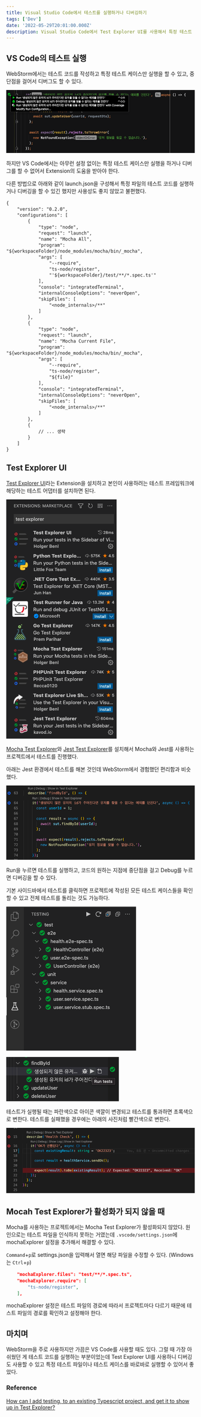 ```yaml
---
title: Visual Studio Code에서 테스트를 실행하거나 디버깅하기
tags: ['Dev']
date: '2022-05-29T20:01:00.000Z'
description: Visual Studio Code에서 Test Explorer UI를 사용해서 특정 테스트 케이스를 실행하거나 전체 테스트를 실행하고 디버그도 할 수 있는 방법을 알아봅니다.
---
```


## VS Code의 테스트 실행

WebStorm에서는 테스트 코드를 작성하고 특정 테스트 케이스만 실행을 할 수 있고, 중단점을 걸어서 디버그도 할 수 있다.

![webstorm-test](./webstorm-test.png)

하지만 VS Code에서는 아무런 설정 없이는 특정 테스트 케이스만 실행을 하거나 디버그를 할 수 없어서 Extension의 도움을 받아야 한다.

다른 방법으로 아래와 같이 launch.json을 구성해서 특정 파일의 테스트 코드를 실행하거나 디버깅을 할 수 있긴 했지만 사용성도 좋지 않았고 불편했다.

```
{
    "version": "0.2.0",
    "configurations": [
        {
            "type": "node",
            "request": "launch",
            "name": "Mocha All",
            "program": "${workspaceFolder}/node_modules/mocha/bin/_mocha",
            "args": [
                "--require",
                "ts-node/register",
                "'${workspaceFolder}/test/**/*.spec.ts'"
            ],
            "console": "integratedTerminal",
            "internalConsoleOptions": "neverOpen",
            "skipFiles": [
                "<node_internals>/**"
            ]
        },
        {
            "type": "node",
            "request": "launch",
            "name": "Mocha Current File",
            "program": "${workspaceFolder}/node_modules/mocha/bin/_mocha",
            "args": [
                "--require",
                "ts-node/register",
                "${file}"
            ],
            "console": "integratedTerminal",
            "internalConsoleOptions": "neverOpen",
            "skipFiles": [
                "<node_internals>/**"
            ]
        },
        {
            // ... 생략
        }
    ]
}
```

## Test Explorer UI

[Test Explorer UI](https://marketplace.visualstudio.com/items?itemName=hbenl.vscode-test-explorer)라는 Extension을 설치하고 본인이 사용하려는 테스트 프레임워크에 해당하는
테스트 어댑터를 설치하면 된다.

![install-test-explorer-ui](./install-test-explorer-ui.png)

[Mocha Test Explorer](https://marketplace.visualstudio.com/items?itemName=hbenl.vscode-mocha-test-adapter)와 [Jest Test Explorer](https://marketplace.visualstudio.com/items?itemName=kavod-io.vscode-jest-test-adapter)를 설치해서 Mocha와 Jest를 사용하는 프로젝트에서 테스트를 진행했다.

아래는 Jest 환경에서 테스트를 해본 것인데 WebStorm에서 경험했던 편리함과 비슷했다.

![test-explorer-ui](./test-explorer-ui.png)

Run을 누르면 테스트를 실행하고, 코드의 원하는 지점에 중단점을 걸고 Debug를 누르면 디버깅을 할 수 있다.

기본 사이드바에서 테스트를 클릭하면 프로젝트에 작성된 모든 테스트 케이스들을 확인할 수 있고 전체 테스트를 돌리는 것도 가능하다.

![side-test-explorer-1](./side-test-explorer-1.png)

![side-test-explorer-2](./side-test-explorer-2.png)

테스트가 실행될 때는 파란색으로 아이콘 색깔이 변경되고 테스트를 통과하면 초록색으로 변한다. 테스트를 실패했을 경우에는 아래의 사진처럼 빨간색으로 변한다.

![fail-test-explorer](./fail-test-explorer.png)

## Mocah Test Explorer가 활성화가 되지 않을 때

Mocha를 사용하는 프로젝트에서는 Mocha Test Explorer가 활성화되지 않았다. 원인으로는 테스트 파일을 인식하지 못하는 거였는데 `.vscode/settings.json`에 mochaExplorer 설정을 추가해서 해결할 수 있다.

`Command`+`p`로 settings.json을 입력해서 열면 해당 파일을 수정할 수 있다. (Windows는 `Ctrl`+`p`)

```json
    "mochaExplorer.files": "test/**/*.spec.ts",
    "mochaExplorer.require": [
        "ts-node/register",
    ],
```

mochaExplorer 설정은 테스트 파일의 경로에 따라서 프로젝트마다 다르기 때문에 테스트 파일의 경로를 확인하고 설정해야 한다.

## 마치며

WebStorm을 주로 사용하지만 가끔은 VS Code를 사용할 때도 있다. 그럴 때 가장 아쉬웠던 게 테스트 코드를 실행하는 부분이었는데 Test Explorer UI를 사용하니 디버깅도 사용할 수 있고 특정 테스트 파일이나 테스트 케이스를 바로바로 실행할 수 있어서 좋았다.

### Reference

[How can I add testing, to an existing Typescript project, and get it to show up in Test Explorer?](https://stackoverflow.com/questions/60745530/how-can-i-add-testing-to-an-existing-typescript-project-and-get-it-to-show-up)
